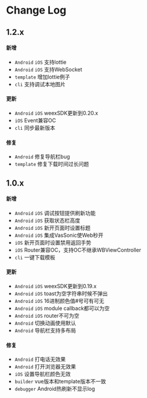 # Change Log

## 1.2.x

#### 新增
- `Android` `iOS` 支持lottie
- `Android` `iOS` 支持WebSocket
- `template` 增加lottie例子
- `cli` 支持调试本地图片

#### 更新
- `Android` `iOS` weexSDK更新到0.20.x
- `iOS` Event兼容OC
- `cli` 同步最新版本

#### 修复
- `Android` 修复导航栏bug
- `template` 修复下载时间过长问题

## 1.0.x

#### 新增
- `Android` `iOS` 调试按钮提供刷新功能
- `Android` `iOS` 获取状态栏高度
- `Android` `iOS` 新开页面时设置标题
- `Android` `iOS` 集成VasSonic使Web秒开
- `iOS` 新开页面时设置禁用返回手势
- `iOS` Router兼容OC，支持OC不继承WBViewController
- `cli` 一键下载模板

#### 更新
- `Android` `iOS` weexSDK更新到0.19.x
- `Android` `iOS` toast为空字符串时候不弹出
- `Android` `iOS` 16进制颜色值#号可有可无
- `Android` `iOS` module callback都可以为空
- `Android` `iOS` router不可为空
- `Android` 切换动画使用默认
- `Android` 导航栏支持多布局

#### 修复
- `Android` 打电话无效果
- `Android` 打开浏览器无效果
- `iOS` 设置导航栏颜色无效
- `builder` vue版本和template版本不一致
- `debugger` Android热刷新不显示log

